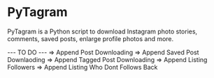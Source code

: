# PyTagram
PyTagram is a Python script to download Instagram photo stories, comments, saved posts, enlarge profile photos and more.

--- TO DO ---
=> Append Post Downloading
=> Append Saved Post Downlaoding
=> Append Tagged Post Downloading
=> Append Listing Followers
=> Append Listing Who Dont Follows Back

